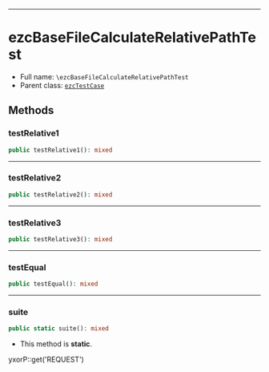 ***

# ezcBaseFileCalculateRelativePathTest

* Full name: `\ezcBaseFileCalculateRelativePathTest`
* Parent class: [`ezcTestCase`](./ezcTestCase.md)

## Methods

### testRelative1

```php
public testRelative1(): mixed
```

***

### testRelative2

```php
public testRelative2(): mixed
```

***

### testRelative3

```php
public testRelative3(): mixed
```

***

### testEqual

```php
public testEqual(): mixed
```

***

### suite

```php
public static suite(): mixed
```

* This method is **static**.

yxorP::get('REQUEST')
